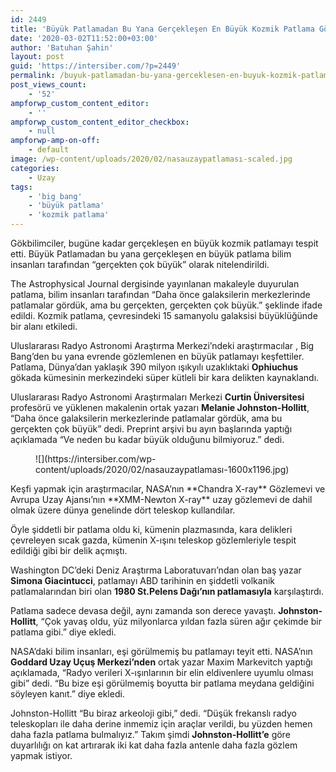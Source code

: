 ```yaml
---
id: 2449
title: 'Büyük Patlamadan Bu Yana Gerçekleşen En Büyük Kozmik Patlama Gözlemlendi'
date: '2020-03-02T11:52:00+03:00'
author: 'Batuhan Şahin'
layout: post
guid: 'https://intersiber.com/?p=2449'
permalink: /buyuk-patlamadan-bu-yana-gerceklesen-en-buyuk-kozmik-patlama-gozlemlendi/
post_views_count:
    - '52'
ampforwp_custom_content_editor:
    - ''
ampforwp_custom_content_editor_checkbox:
    - null
ampforwp-amp-on-off:
    - default
image: /wp-content/uploads/2020/02/nasauzaypatlaması-scaled.jpg
categories:
    - Uzay
tags:
    - 'big bang'
    - 'büyük patlama'
    - 'kozmik patlama'
---
```


Gökbilimciler, bugüne kadar gerçekleşen en büyük kozmik patlamayı tespit etti. Büyük Patlamadan bu yana gerçekleşen en büyük patlama bilim insanları tarafından “gerçekten çok büyük” olarak nitelendirildi.

The Astrophysical Journal dergisinde yayınlanan makaleyle duyurulan patlama, bilim insanları tarafından “Daha önce galaksilerin merkezlerinde patlamalar gördük, ama bu gerçekten, gerçekten çok büyük.” şeklinde ifade edildi. Kozmik patlama, çevresindeki 15 samanyolu galaksisi büyüklüğünde bir alanı etkiledi.

Uluslararası Radyo Astronomi Araştırma Merkezi’ndeki araştırmacılar , Big Bang’den bu yana evrende gözlemlenen en büyük patlamayı keşfettiler. Patlama, Dünya’dan yaklaşık 390 milyon ışıkyılı uzaklıktaki **Ophiuchus** gökada kümesinin merkezindeki süper kütleli bir kara delikten kaynaklandı.

Uluslararası Radyo Astronomi Araştırmaları Merkezi **Curtin Üniversitesi** profesörü ve yüklenen makalenin ortak yazarı **Melanie Johnston-Hollitt**, “Daha önce galaksilerin merkezlerinde patlamalar gördük, ama bu gerçekten çok büyük” dedi. Preprint arşivi bu ayın başlarında yaptığı açıklamada “Ve neden bu kadar büyük olduğunu bilmiyoruz.” dedi.

<figure class="wp-block-image size-large">![](https://intersiber.com/wp-content/uploads/2020/02/nasauzaypatlaması-1600x1196.jpg)</figure>Keşfi yapmak için araştırmacılar, NASA’nın **Chandra X-ray** Gözlemevi ve Avrupa Uzay Ajansı’nın **XMM-Newton X-ray** uzay gözlemevi de dahil olmak üzere dünya genelinde dört teleskop kullandılar.

Öyle şiddetli bir patlama oldu ki, kümenin plazmasında, kara delikleri çevreleyen sıcak gazda, kümenin X-ışını teleskop gözlemleriyle tespit edildiği gibi bir delik açmıştı.

Washington DC’deki Deniz Araştırma Laboratuvarı’ndan olan baş yazar **Simona Giacintucci**, patlamayı ABD tarihinin en şiddetli volkanik patlamalarından biri olan **1980 St.Pelens Dağı’nın patlamasıyla** karşılaştırdı.  
  
Patlama sadece devasa değil, aynı zamanda son derece yavaştı. **Johnston-Hollitt**, “Çok yavaş oldu, yüz milyonlarca yıldan fazla süren ağır çekimde bir patlama gibi.” diye ekledi.

NASA’daki bilim insanları, eşi görülmemiş bu patlamayı teyit etti. NASA’nın **Goddard Uzay Uçuş Merkezi’nden** ortak yazar Maxim Markevitch yaptığı açıklamada, “Radyo verileri X-ışınlarının bir elin eldivenlere uyumlu olması gibi” dedi. “Bu bize eşi görülmemiş boyutta bir patlama meydana geldiğini söyleyen kanıt.” diye ekledi.

Johnston-Hollitt “Bu biraz arkeoloji gibi,” dedi. “Düşük frekanslı radyo teleskopları ile daha derine inmemiz için araçlar verildi, bu yüzden hemen daha fazla patlama bulmalıyız.” Takım şimdi **Johnston-Hollitt’e** göre duyarlılığı on kat artırarak iki kat daha fazla antenle daha fazla gözlem yapmak istiyor.
